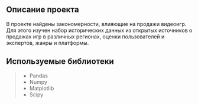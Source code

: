 ## Описание проекта
В проекте найдены закономерности, влияющие на продажи видеоигр. Для этого изучен набор исторических данных из открытых источников о продажах игр в различных регионах, оценки пользователей и экспертов, жанры и платформы.
## Используемые библиотеки
>- Pandas
>- Numpy
>- Matplotlib
>- Scipy
